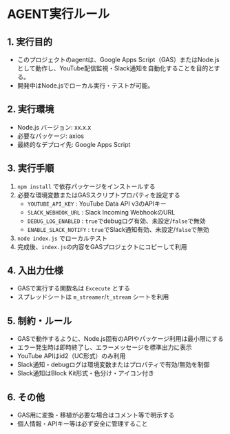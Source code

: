 # AGENT実行ルール

## 1. 実行目的
- このプロジェクトのagentは、Google Apps Script（GAS）またはNode.jsとして動作し、YouTube配信監視・Slack通知を自動化することを目的とする。
- 開発中はNode.jsでローカル実行・テストが可能。

## 2. 実行環境
- Node.js バージョン: xx.x.x
- 必要なパッケージ: axios
- 最終的なデプロイ先: Google Apps Script

## 3. 実行手順
1. `npm install` で依存パッケージをインストールする
2. 必要な環境変数またはGASスクリプトプロパティを設定する
   - `YOUTUBE_API_KEY` : YouTube Data API v3のAPIキー
   - `SLACK_WEBHOOK_URL` : Slack Incoming WebhookのURL
   - `DEBUG_LOG_ENABLED` : `true`でdebugログ有効、未設定/`false`で無効
   - `ENABLE_SLACK_NOTIFY` : `true`でSlack通知有効、未設定/`false`で無効
3. `node index.js` でローカルテスト
4. 完成後、`index.js`の内容をGASプロジェクトにコピーして利用

## 4. 入出力仕様
- GASで実行する関数名は `Excecute` とする
- スプレッドシートは `m_streamer`/`t_stream` シートを利用

## 5. 制約・ルール
- GASで動作するように、Node.js固有のAPIやパッケージ利用は最小限にする
- エラー発生時は即時終了し、エラーメッセージを標準出力に表示
- YouTube APIはid2（UC形式）のみ利用
- Slack通知・debugログは環境変数またはプロパティで有効/無効を制御
- Slack通知はBlock Kit形式・色分け・アイコン付き

## 6. その他
- GAS用に変換・移植が必要な場合はコメント等で明示する
- 個人情報・APIキー等は必ず安全に管理すること
